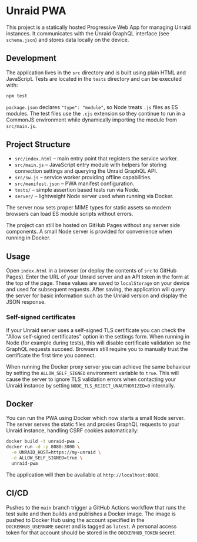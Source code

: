 # Unraid PWA

This project is a statically hosted Progressive Web App for managing Unraid instances.
It communicates with the Unraid GraphQL interface (see `schema.json`) and stores data locally on the device.

## Development

The application lives in the `src` directory and is built using plain HTML and JavaScript. Tests are located in the `tests` directory and can be executed with:

```bash
npm test
```

`package.json` declares `"type": "module"`, so Node treats `.js` files as ES modules. The test files use the `.cjs`
extension so they continue to run in a CommonJS environment while dynamically
importing the module from `src/main.js`.

## Project Structure

- `src/index.html` – main entry point that registers the service worker.
- `src/main.js` – JavaScript entry module with helpers for storing connection settings and querying the Unraid GraphQL API.
- `src/sw.js` – service worker providing offline capabilities.
- `src/manifest.json` – PWA manifest configuration.
- `tests/` – simple assertion based tests run via Node.
- `server/` – lightweight Node server used when running via Docker.

The server now sets proper MIME types for static assets so modern browsers can
load ES module scripts without errors.

The project can still be hosted on GitHub Pages without any server side components.
A small Node server is provided for convenience when running in Docker.

## Usage

Open `index.html` in a browser (or deploy the contents of `src` to GitHub Pages).
Enter the URL of your Unraid server and an API token in the form at the top of the page.
These values are saved to `localStorage` on your device and used for subsequent requests.
After saving, the application will query the server for basic information such as the Unraid version and display the JSON response.

### Self-signed certificates

If your Unraid server uses a self-signed TLS certificate you can check the
"Allow self-signed certificates" option in the settings form. When running in
Node (for example during tests), this will disable certificate validation so the
GraphQL requests succeed. Browsers still require you to manually trust the
certificate the first time you connect.

When running the Docker proxy server you can achieve the same behaviour by
setting the `ALLOW_SELF_SIGNED` environment variable to `true`. This will cause
the server to ignore TLS validation errors when contacting your Unraid instance
by setting `NODE_TLS_REJECT_UNAUTHORIZED=0` internally.

## Docker

You can run the PWA using Docker which now starts a small Node server. The
server serves the static files and proxies GraphQL requests to your Unraid
instance, handling CSRF cookies automatically:

```bash
docker build -t unraid-pwa .
docker run -d -p 8080:3000 \
  -e UNRAID_HOST=https://my-unraid \
  -e ALLOW_SELF_SIGNED=true \
  unraid-pwa
```

The application will then be available at `http://localhost:8080`.

## CI/CD

Pushes to the `main` branch trigger a GitHub Actions workflow that runs the test suite and then builds and publishes a Docker image. The image is pushed to Docker Hub using the account specified in the `DOCKERHUB_USERNAME` secret and is tagged as `latest`. A personal access token for that account should be stored in the `DOCKERHUB_TOKEN` secret.
